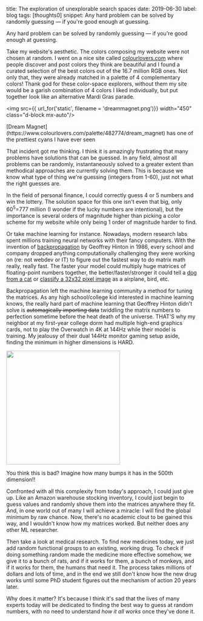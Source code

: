 title: The exploration of unexplorable search spaces
date: 2019-06-30
label: blog
tags: [thoughts0]
snippet: Any hard problem can be solved by randomly guessing — if you're good enough at guessing.

Any hard problem can be solved by randomly guessing — if you're good enough at guessing.

Take my website's aesthetic. The colors composing my website were not chosen at random. I went on a nice site called [colourlovers.com](https://www.colourlovers.com/) where people discover and post colors they think are beautiful and I found a curated selection of the best colors out of the 16.7 million RGB ones. Not only that, they were already matched in a palette of 4 complementary colors! Thank god for these color-space explorers, without them my site would be a garish combination of 4 colors I liked individually, but put together look like an alternative Mardi Gras parade.


<img src={{ url_for('static', filename = 'dreammagnet.png')}} width="450" class="d-block mx-auto"/>
<p class="caption">[Dream Magnet](https://www.colourlovers.com/palette/482774/dream_magnet) has one of the prettiest cyans I have ever seen</p>


That incident got me thinking. I think it is amazingly frustrating that many problems have solutions that can be guessed. In any field, almost all problems can be randomly, instantaneously solved to a greater extent than methodical approaches are currently solving them. This is because we know what type of thing we're guessing (integers from 1-60), just not what the right guesses are.

In the field of personal finance, I could correctly guess 4 or 5 numbers and win the lottery. The solution space for this one isn't even that big, only 60<sup>5</sup>=777 million (I wonder if the lucky numbers are intentional), but the importance is several orders of magnitude higher than picking a color scheme for my website while only being 1 order of magnitude harder to find.  

Or take machine learning for instance. Nowadays, modern research labs spent millions training neural networks with their fancy computers. With the invention of [backpropagation](http://www.iro.umontreal.ca/~pift6266/A06/refs/backprop_old.pdf) by Geoffrey Hinton in 1986, every school and company dropped anything computationally challenging they were working on (re: not webdev or IT) to figure out the fastest way to do matrix math really, really fast. The faster your model could multiply huge matrices of floating-point numbers together, the better/faster/stronger it could tell a [dog from a cat](https://www.kaggle.com/c/dogs-vs-cats) or [classify a 32x32 pixel image](http://www.image-net.org/challenges/LSVRC/) as a airplane, bird, etc.
 
Backpropagation left the machine learning community a method for tuning the matrices. As any high school/college kid interested in machine learning knows, the really hard part of machine learning that Geoffrey Hinton didn't solve is <del>automagically importing data</del> twiddling the matrix numbers to perfection sometime before the heat death of the universe. THAT'S why my neighbor at my first-year college dorm had multiple high-end graphics cards, not to play the Overwatch in 4K at 144Hz while their model is training. My jealousy of their dual 144Hz monitor gaming setup aside, finding the minimum in higher dimensions is HARD. 

<img src="https://cdn-images-1.medium.com/max/1600/1*f9a162GhpMbiTVTAua_lLQ.png" class="mx-auto d-block" width = 300px style=""/>

<p class="caption">You think this is bad? Imagine how many bumps it has in the 500th dimension!!</p>

Confronted with all this complexity from today's approach, I could just give up. Like an Amazon warehouse stocking inventory, I could just begin to guess values and randomly shove them into the matrices anywhere they fit. And, in one world out of many I will achieve a miracle: I will find the global minimum by raw chance. Now, there's no academic clout to be gained this way, and I wouldn't know how my matrices worked. But neither does any other ML researcher. 

Then take a look at medical research. To find new medicines today, we just add random functional groups to an existing, working drug. To check if doing something random made the medicine more effective somehow, we give it to a bunch of rats, and if it works for them, a bunch of monkeys, and if it works for them, the humans that need it. The process takes millions of dollars and lots of time, and in the end we still don't know how the new drug works until some PhD student figures out the mechanism of action 20 years later. 

Why does it matter? It's because I think it's sad that the lives of many experts today will be dedicated to finding the best way to guess at random numbers, with no need to understand *how it all works* once they've done it.